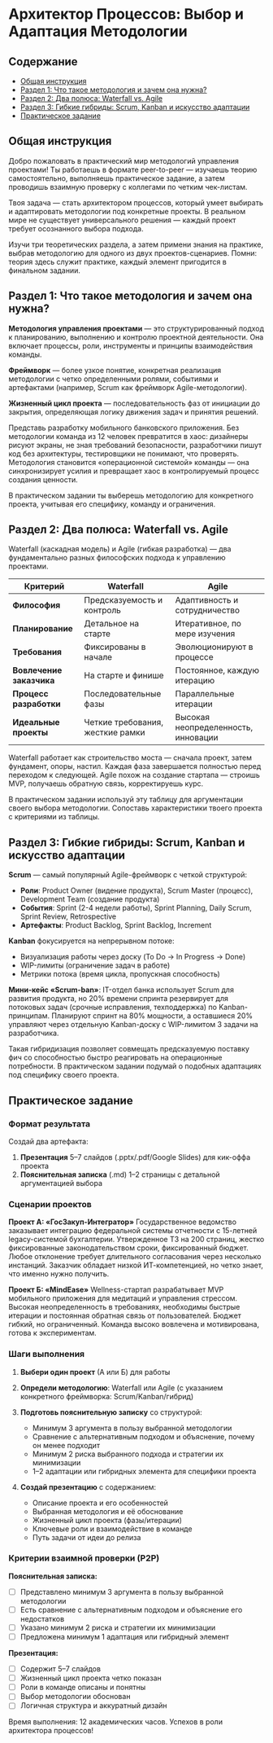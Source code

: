 # Архитектор Процессов: Выбор и Адаптация Методологии

## Содержание

- [Общая инструкция](#общая-инструкция)
- [Раздел 1: Что такое методология и зачем она нужна?](#раздел-1-что-такое-методология-и-зачем-она-нужна)
- [Раздел 2: Два полюса: Waterfall vs. Agile](#раздел-2-два-полюса-waterfall-vs-agile)
- [Раздел 3: Гибкие гибриды: Scrum, Kanban и искусство адаптации](#раздел-3-гибкие-гибриды-scrum-kanban-и-искусство-адаптации)
- [Практическое задание](#практическое-задание)

## Общая инструкция

Добро пожаловать в практический мир методологий управления проектами! Ты работаешь в формате peer-to-peer — изучаешь теорию самостоятельно, выполняешь практическое задание, а затем проводишь взаимную проверку с коллегами по четким чек-листам.

Твоя задача — стать архитектором процессов, который умеет выбирать и адаптировать методологии под конкретные проекты. В реальном мире не существует универсального решения — каждый проект требует осознанного выбора подхода.

Изучи три теоретических раздела, а затем примени знания на практике, выбрав методологию для одного из двух проектов-сценариев. Помни: теория здесь служит практике, каждый элемент пригодится в финальном задании.

## Раздел 1: Что такое методология и зачем она нужна?

**Методология управления проектами** — это структурированный подход к планированию, выполнению и контролю проектной деятельности. Она включает процессы, роли, инструменты и принципы взаимодействия команды.

**Фреймворк** — более узкое понятие, конкретная реализация методологии с четко определенными ролями, событиями и артефактами (например, Scrum как фреймворк Agile-методологии).

**Жизненный цикл проекта** — последовательность фаз от инициации до закрытия, определяющая логику движения задач и принятия решений.

Представь разработку мобильного банковского приложения. Без методологии команда из 12 человек превратится в хаос: дизайнеры рисуют экраны, не зная требований безопасности, разработчики пишут код без архитектуры, тестировщики не понимают, что проверять. Методология становится «операционной системой» команды — она синхронизирует усилия и превращает хаос в контролируемый процесс создания ценности.

В практическом задании ты выберешь методологию для конкретного проекта, учитывая его специфику, команду и ограничения.

## Раздел 2: Два полюса: Waterfall vs. Agile

Waterfall (каскадная модель) и Agile (гибкая разработка) — два фундаментально разных философских подхода к управлению проектами.

| Критерий | Waterfall | Agile |
|----------|-----------|-------|
| **Философия** | Предсказуемость и контроль | Адаптивность и сотрудничество |
| **Планирование** | Детальное на старте | Итеративное, по мере изучения |
| **Требования** | Фиксированы в начале | Эволюционируют в процессе |
| **Вовлечение заказчика** | На старте и финише | Постоянное, каждую итерацию |
| **Процесс разработки** | Последовательные фазы | Параллельные итерации |
| **Идеальные проекты** | Четкие требования, жесткие рамки | Высокая неопределенность, инновации |

Waterfall работает как строительство моста — сначала проект, затем фундамент, опоры, настил. Каждая фаза завершается полностью перед переходом к следующей. Agile похож на создание стартапа — строишь MVP, получаешь обратную связь, корректируешь курс.

В практическом задании используй эту таблицу для аргументации своего выбора методологии. Сопоставь характеристики твоего проекта с критериями из таблицы.

## Раздел 3: Гибкие гибриды: Scrum, Kanban и искусство адаптации

**Scrum** — самый популярный Agile-фреймворк с четкой структурой:
- **Роли**: Product Owner (видение продукта), Scrum Master (процесс), Development Team (создание продукта)
- **События**: Sprint (2-4 недели работы), Sprint Planning, Daily Scrum, Sprint Review, Retrospective
- **Артефакты**: Product Backlog, Sprint Backlog, Increment

**Kanban** фокусируется на непрерывном потоке:
- Визуализация работы через доску (To Do → In Progress → Done)
- WIP-лимиты (ограничение задач в работе)
- Метрики потока (время цикла, пропускная способность)

**Мини-кейс «Scrum-ban»**: IT-отдел банка использует Scrum для развития продукта, но 20% времени спринта резервирует для потоковых задач (срочные исправления, техподдержка) по Kanban-принципам. Планируют спринт на 80% мощности, а оставшиеся 20% управляют через отдельную Kanban-доску с WIP-лимитом 3 задачи на разработчика.

Такая гибридизация позволяет совмещать предсказуемую поставку фич со способностью быстро реагировать на операционные потребности. В практическом задании подумай о подобных адаптациях под специфику своего проекта.

## Практическое задание

### Формат результата
Создай два артефакта:
1. **Презентация** 5–7 слайдов (.pptx/.pdf/Google Slides) для кик-оффа проекта
2. **Пояснительная записка** (.md) 1–2 страницы с детальной аргументацией выбора

### Сценарии проектов

**Проект А: «ГосЗакуп-Интегратор»**
Государственное ведомство заказывает интеграцию федеральной системы отчетности с 15-летней legacy-системой бухгалтерии. Утвержденное ТЗ на 200 страниц, жестко фиксированные законодательством сроки, фиксированный бюджет. Любое отклонение требует длительного согласования через несколько инстанций. Заказчик обладает низкой ИТ-компетенцией, но четко знает, что именно нужно получить.

**Проект Б: «MindEase»**
Wellness-стартап разрабатывает MVP мобильного приложения для медитаций и управления стрессом. Высокая неопределенность в требованиях, необходимы быстрые итерации и постоянная обратная связь от пользователей. Бюджет гибкий, но ограниченный. Команда высоко вовлечена и мотивирована, готова к экспериментам.

### Шаги выполнения

1. **Выбери один проект** (А или Б) для работы

2. **Определи методологию**: Waterfall или Agile (с указанием конкретного фреймворка: Scrum/Kanban/гибрид)

3. **Подготовь пояснительную записку** со структурой:
   - Минимум 3 аргумента в пользу выбранной методологии
   - Сравнение с альтернативным подходом и объяснение, почему он менее подходит
   - Минимум 2 риска выбранного подхода и стратегии их минимизации
   - 1–2 адаптации или гибридных элемента для специфики проекта

4. **Создай презентацию** с содержанием:
   - Описание проекта и его особенностей
   - Выбранная методология и её обоснование
   - Жизненный цикл проекта (фазы/итерации)
   - Ключевые роли и взаимодействие в команде
   - Путь задачи от идеи до релиза

### Критерии взаимной проверки (P2P)

**Пояснительная записка:**
- [ ] Представлено минимум 3 аргумента в пользу выбранной методологии
- [ ] Есть сравнение с альтернативным подходом и объяснение его недостатков
- [ ] Указано минимум 2 риска и стратегии их минимизации
- [ ] Предложена минимум 1 адаптация или гибридный элемент

**Презентация:**
- [ ] Содержит 5–7 слайдов
- [ ] Жизненный цикл проекта четко показан
- [ ] Роли в команде описаны и понятны
- [ ] Выбор методологии обоснован
- [ ] Логичная структура и аккуратный дизайн

Время выполнения: 12 академических часов.
Успехов в роли архитектора процессов!
